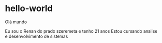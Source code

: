 # hello-world
Olá mundo

Eu sou o Renan do prado szeremeta e tenho 21 anos
Estou cursando analise e desenvolvimento de sistemas
